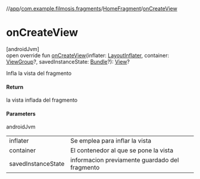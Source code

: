 //[app](../../../index.md)/[com.example.filmosis.fragments](../index.md)/[HomeFragment](index.md)/[onCreateView](on-create-view.md)

# onCreateView

[androidJvm]\
open override fun [onCreateView](on-create-view.md)(inflater: [LayoutInflater](https://developer.android.com/reference/kotlin/android/view/LayoutInflater.html), container: [ViewGroup](https://developer.android.com/reference/kotlin/android/view/ViewGroup.html)?, savedInstanceState: [Bundle](https://developer.android.com/reference/kotlin/android/os/Bundle.html)?): [View](https://developer.android.com/reference/kotlin/android/view/View.html)?

Infla la vista del fragmento

#### Return

la vista inflada del fragmento

#### Parameters

androidJvm

| | |
|---|---|
| inflater | Se emplea para inflar la vista |
| container | El contenedor al que se pone la vista |
| savedInstanceState | informacion previamente guardado del fragmento |
